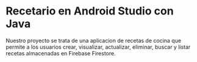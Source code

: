 # Recetario en Android Studio con Java

Nuestro proyecto se trata de una aplicacion de recetas de cocina que permite a los usuarios crear, visualizar, actualizar, eliminar, buscar y listar recetas almacenadas en Firebase Firestore.

